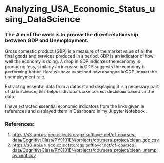 # Analyzing_USA_Economic_Status_using_DataScience

### The Aim of the work is to proove the direct relationship between GDP and Unemployment.

Gross domestic product (GDP) is a measure of the market value of all the final goods and services produced in a period. GDP is an indicator of how well the economy is doing. A drop in GDP indicates the economy is producing less, similarly an increase in GDP suggests the economy is performing better. Here we have examined how changes in GDP impact the unemployment rate.


Extracting essential data from a dataset and displaying it is a necessary part of data science, this helps individuals take correct decisions based on the data. 

I have extracted essential economic indicators from the links given in references and displayed them in Dashboard in my Jupyter Notebook . 

### References: 
1) https://s3-api.us-geo.objectstorage.softlayer.net/cf-courses-data/CognitiveClass/PY0101EN/projects/coursera_project/clean_gdp.csv
2) https://s3-api.us-geo.objectstorage.softlayer.net/cf-courses-data/CognitiveClass/PY0101EN/projects/coursera_project/clean_unemployment.csv
